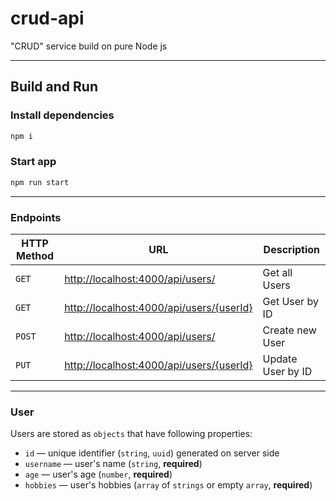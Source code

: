 # crud-api
"CRUD" service build on pure Node js

---

## Build and Run

### Install dependencies

```bash
npm i
```

### Start app

```bash
npm run start
```

---

### Endpoints

|HTTP Method|URL|Description|
|---|---|---|
|`GET`|<http://localhost:4000/api/users/> | Get all Users |
|`GET`|<http://localhost:4000/api/users/{userId}> | Get User by ID |
|`POST`|<http://localhost:4000/api/users/> | Create new User |
|`PUT`|<http://localhost:4000/api/users/{userId}> | Update User by ID |

---

### User

Users are stored as `objects` that have following properties:

- `id` — unique identifier (`string`, `uuid`) generated on server side
- `username` — user's name (`string`, **required**)
- `age` — user's age (`number`, **required**)
- `hobbies` — user's hobbies (`array` of `strings` or empty `array`, **required**)

